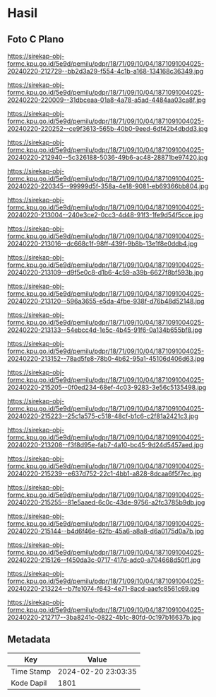 # Hasil

## Foto C Plano

https://sirekap-obj-formc.kpu.go.id/5e9d/pemilu/pdpr/18/71/09/10/04/1871091004025-20240220-212729--bb2d3a29-f554-4c1b-a168-134168c36349.jpg

https://sirekap-obj-formc.kpu.go.id/5e9d/pemilu/pdpr/18/71/09/10/04/1871091004025-20240220-220009--31dbceaa-01a8-4a78-a5ad-4484aa03ca8f.jpg

https://sirekap-obj-formc.kpu.go.id/5e9d/pemilu/pdpr/18/71/09/10/04/1871091004025-20240220-220252--ce9f3613-565b-40b0-9eed-6df42b4dbdd3.jpg

https://sirekap-obj-formc.kpu.go.id/5e9d/pemilu/pdpr/18/71/09/10/04/1871091004025-20240220-212940--5c326188-5036-49b6-ac48-28871be97420.jpg

https://sirekap-obj-formc.kpu.go.id/5e9d/pemilu/pdpr/18/71/09/10/04/1871091004025-20240220-220345--99999d5f-358a-4e18-9081-eb69366bb804.jpg

https://sirekap-obj-formc.kpu.go.id/5e9d/pemilu/pdpr/18/71/09/10/04/1871091004025-20240220-213004--240e3ce2-0cc3-4d48-91f3-1fe9d54f5cce.jpg

https://sirekap-obj-formc.kpu.go.id/5e9d/pemilu/pdpr/18/71/09/10/04/1871091004025-20240220-213016--dc668c1f-98ff-439f-9b8b-13e1f8e0ddb4.jpg

https://sirekap-obj-formc.kpu.go.id/5e9d/pemilu/pdpr/18/71/09/10/04/1871091004025-20240220-213109--d9f5e0c8-d1b6-4c59-a39b-6627f8bf593b.jpg

https://sirekap-obj-formc.kpu.go.id/5e9d/pemilu/pdpr/18/71/09/10/04/1871091004025-20240220-213120--596a3655-e5da-4fbe-938f-d76b48d52148.jpg

https://sirekap-obj-formc.kpu.go.id/5e9d/pemilu/pdpr/18/71/09/10/04/1871091004025-20240220-213133--54ebcc4d-1e5c-4b45-91f6-0a134b655bf8.jpg

https://sirekap-obj-formc.kpu.go.id/5e9d/pemilu/pdpr/18/71/09/10/04/1871091004025-20240220-213152--78ad5fe8-78b0-4b62-95a1-45106d406d63.jpg

https://sirekap-obj-formc.kpu.go.id/5e9d/pemilu/pdpr/18/71/09/10/04/1871091004025-20240220-215205--0f0ed234-68ef-4c03-9283-3e56c5135498.jpg

https://sirekap-obj-formc.kpu.go.id/5e9d/pemilu/pdpr/18/71/09/10/04/1871091004025-20240220-215223--25c1a575-c518-48cf-b1c6-c2f81a2421c3.jpg

https://sirekap-obj-formc.kpu.go.id/5e9d/pemilu/pdpr/18/71/09/10/04/1871091004025-20240220-213208--f3f8d95e-fab7-4a10-bc45-9d24d5457aed.jpg

https://sirekap-obj-formc.kpu.go.id/5e9d/pemilu/pdpr/18/71/09/10/04/1871091004025-20240220-215239--e637d752-22c1-4bb1-a828-8dcaa6f5f7ec.jpg

https://sirekap-obj-formc.kpu.go.id/5e9d/pemilu/pdpr/18/71/09/10/04/1871091004025-20240220-215255--81e5aaed-6c0c-43de-9756-a2fc3785b9db.jpg

https://sirekap-obj-formc.kpu.go.id/5e9d/pemilu/pdpr/18/71/09/10/04/1871091004025-20240220-215144--b4d6f46e-62fb-45a6-a8a8-d6a0175d0a7b.jpg

https://sirekap-obj-formc.kpu.go.id/5e9d/pemilu/pdpr/18/71/09/10/04/1871091004025-20240220-215126--f450da3c-0717-417d-adc0-a704668d50f1.jpg

https://sirekap-obj-formc.kpu.go.id/5e9d/pemilu/pdpr/18/71/09/10/04/1871091004025-20240220-213224--b7fe1074-f643-4e71-8acd-aaefc8561c69.jpg

https://sirekap-obj-formc.kpu.go.id/5e9d/pemilu/pdpr/18/71/09/10/04/1871091004025-20240220-212717--3ba8241c-0822-4b1c-80fd-0c197b16637b.jpg


## Metadata

| Key        | Value               |
| ---------- | ------------------- |
| Time Stamp | 2024-02-20 23:03:35 |
| Kode Dapil | 1801                |



